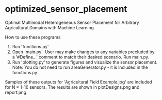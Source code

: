 # optimized_sensor_placement
Optimal Multimodal Heterogeneous Sensor Placement for Arbitrary Agricultural Domains with Machine Learning


How to use these programs:
1. Run 'functions.py'
2. Open 'main.py'.  User may make changes to any variables precluded by a '#Define...' comment to match their desired scenario.  Run main.py.
3. Run 'plotting.py' to generate figures and visualize the sensor placement.
Note: You do not need to run areaGenerator.py - it is included in the functions.py

Samples of these outputs for 'Agricultural Field Example.jpg' are included for N = 1-10 sensors. The results are shown in plotDesigns.png and report.png.
